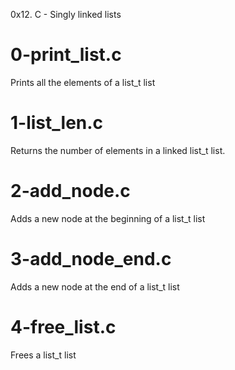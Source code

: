 0x12. C - Singly linked lists

# 0-print_list.c
Prints all the elements of a list_t list

# 1-list_len.c
Returns the number of elements in a linked list_t list.

# 2-add_node.c
Adds a new node at the beginning of a list_t list

# 3-add_node_end.c
Adds a new node at the end of a list_t list

# 4-free_list.c
Frees a list_t list
